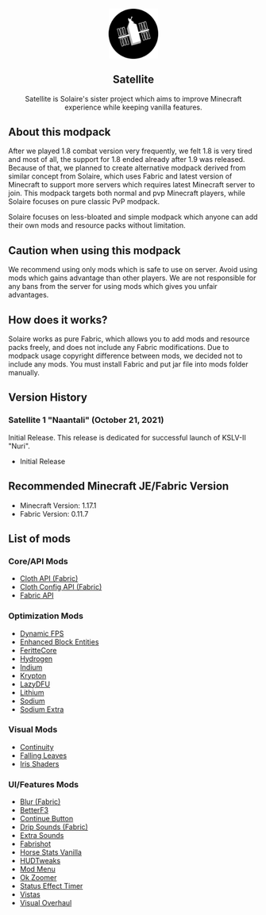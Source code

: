

<p align="center">
 <img width="20%" src="https://raw.githubusercontent.com/MysticMoonlight/Satellite/main/logo.png" align="center" alt="Solaire-IMG" />
 <h2 align="center">Satellite</h2>
  <p align="center">
     Satellite is Solaire's sister project which aims to improve Minecraft experience while keeping vanilla features.
  </p>
</p>

## About this modpack ##
After we played 1.8 combat version very frequently, we felt 1.8 is very tired and most of all, the support for 1.8 ended already after 1.9 was released.
Because of that, we planned to create alternative modpack derived from similar concept from Solaire, which uses Fabric and latest version of Minecraft to support more servers which requires latest Minecraft server to join. This modpack targets both normal and pvp Minecraft players, while Solaire focuses on pure classic PvP modpack.

Solaire focuses on less-bloated and simple modpack which anyone can add their own mods and resource packs without limitation.

## Caution when using this modpack ##
We recommend using only mods which is safe to use on server. Avoid using mods which gains advantage than other players. We are not responsible for any bans from the server for using mods which gives you unfair advantages.

## How does it works? ##
Solaire works as pure Fabric, which allows you to add mods and resource packs freely, and does not include any Fabric modifications.
Due to modpack usage copyright difference between mods, we decided not to include any mods. You must install Fabric and put jar file into mods folder manually.

## Version History ##
### Satellite 1 "Naantali" (October 21, 2021) ###
Initial Release. This release is dedicated for successful launch of KSLV-II "Nuri".

- Initial Release

## Recommended Minecraft JE/Fabric Version ##
- Minecraft Version: 1.17.1
- Fabric Version: 0.11.7

## List of mods ##
### Core/API Mods
- [Cloth API (Fabric)](https://www.curseforge.com/minecraft/mc-mods/cloth-api)
- [Cloth Config API (Fabric)](https://www.curseforge.com/minecraft/mc-mods/cloth-config)
- [Fabric API](https://www.modrinth.com/mod/fabric-api)

### Optimization Mods
- [Dynamic FPS](https://www.modrinth.com/mod/dynamic-fps)
- [Enhanced Block Entities](https://www.modrinth.com/mod/ebe)
- [FeritteCore](https://www.modrinth.com/mod/ferrite-core)
- [Hydrogen](https://www.modrinth.com/mod/hydrogen)
- [Indium](https://www.modrinth.com/mod/indium)
- [Krypton](https://www.modrinth.com/mod/krypton)
- [LazyDFU](https://www.modrinth.com/mod/lazydfu)
- [Lithium](https://www.modrinth.com/mod/lithium)
- [Sodium](https://www.modrinth.com/mod/sodium)
- [Sodium Extra](https://www.modrinth.com/mod/sodium-extra)

### Visual Mods
- [Continuity](https://www.modrinth.com/mod/continuity)
- [Falling Leaves](https://www.modrinth.com/mod/fallingleaves)
- [Iris Shaders](https://www.modrinth.com/mod/iris)

### UI/Features Mods
- [Blur (Fabric)](https://www.modrinth.com/mod/blur-fabric)
- [BetterF3](https://www.modrinth.com/mod/betterf3)
- [Continue Button](https://www.modrinth.com/mod/continue-button)
- [Drip Sounds (Fabric)](https://www.modrinth.com/mod/dripsounds-fabric)
- [Extra Sounds](https://www.modrinth.com/mod/extrasounds)
- [Fabrishot](https://www.modrinth.com/mod/fabrishot)
- [Horse Stats Vanilla](https://www.modrinth.com/mod/horsestatsvanilla)
- [HUDTweaks](https://www.modrinth.com/mod/hudtweaks)
- [Mod Menu](https://www.modrinth.com/mod/modmenu)
- [Ok Zoomer](https://www.modrinth.com/mod/ok-zoomer)
- [Status Effect Timer](https://www.modrinth.com/mod/statuseffecttimer)
- [Vistas](https://www.modrinth.com/mod/vistas)
- [Visual Overhaul](https://www.modrinth.com/mod/visual-overhaul)
